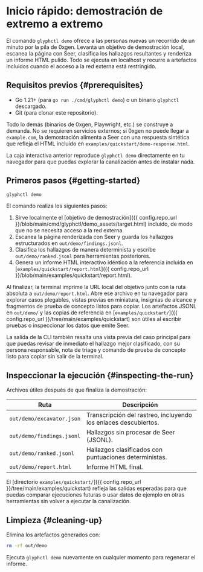 # Inicio rápido: demostración de extremo a extremo

El comando `glyphctl demo` ofrece a las personas nuevas un recorrido de un minuto por la pila de 0xgen.
Levanta un objetivo de demostración local, escanea la página con Seer, clasifica los hallazgos resultantes y
renderiza un informe HTML pulido. Todo se ejecuta en localhost y recurre a artefactos incluidos cuando el
acceso a la red externa está restringido.

## Requisitos previos {#prerequisites}

- Go 1.21+ (para `go run ./cmd/glyphctl demo`) o un binario `glyphctl` descargado.
- Git (para clonar este repositorio).

Todo lo demás (binarios de 0xgen, Playwright, etc.) se construye a demanda. No se requieren servicios externos;
si 0xgen no puede llegar a `example.com`, la demostración alimenta a Seer con una respuesta sintética que refleja
el HTML incluido en `examples/quickstart/demo-response.html`.

<div id="run-the-pipeline"></div>

La caja interactiva anterior reproduce `glyphctl demo` directamente en tu
navegador para que puedas explorar la canalización antes de instalar nada.
## Primeros pasos {#getting-started}

```bash
glyphctl demo
```

El comando realiza los siguientes pasos:

1. Sirve localmente el [objetivo de demostración]({{ config.repo_url }}/blob/main/cmd/glyphctl/demo_assets/target.html) incluido,
   de modo que no se necesita acceso a la red externa.
2. Escanea la página renderizada con Seer y guarda los hallazgos estructurados en `out/demo/findings.jsonl`.
3. Clasifica los hallazgos de manera determinista y escribe `out/demo/ranked.jsonl` para herramientas posteriores.
4. Genera un informe HTML interactivo idéntico a la referencia incluida en [`examples/quickstart/report.html`]({{ config.repo_url }}/blob/main/examples/quickstart/report.html).

Al finalizar, la terminal imprime la URL local del objetivo junto con la ruta absoluta a `out/demo/report.html`.
Abre ese archivo en tu navegador para explorar casos plegables, vistas previas en miniatura, insignias de alcance y
fragmentos de prueba de concepto listos para copiar. Los artefactos JSONL en `out/demo/` y las copias de referencia en
[`examples/quickstart/`]({{ config.repo_url }}/tree/main/examples/quickstart) son útiles al escribir pruebas o inspeccionar los datos que emite Seer.

La salida de la CLI también resalta una vista previa del caso principal para que puedas revisar de inmediato el hallazgo mejor clasificado, con su persona responsable, nota de triage y comando de prueba de concepto listo para copiar sin salir de la terminal.

## Inspeccionar la ejecución {#inspecting-the-run}

Archivos útiles después de que finaliza la demostración:

| Ruta | Descripción |
| ---- | ----------- |
| `out/demo/excavator.json` | Transcripción del rastreo, incluyendo los enlaces descubiertos. |
| `out/demo/findings.jsonl` | Hallazgos sin procesar de Seer (JSONL). |
| `out/demo/ranked.jsonl` | Hallazgos clasificados con puntuaciones deterministas. |
| `out/demo/report.html` | Informe HTML final. |

El [directorio `examples/quickstart/`]({{ config.repo_url }}/tree/main/examples/quickstart) refleja las salidas esperadas para que puedas comparar ejecuciones futuras o usar datos de ejemplo en otras herramientas sin volver a ejecutar la canalización.

## Limpieza {#cleaning-up}

Elimina los artefactos generados con:

```bash
rm -rf out/demo
```

Ejecuta `glyphctl demo` nuevamente en cualquier momento para regenerar el informe.
